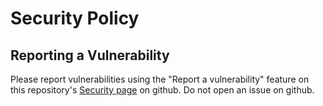 # Security Policy

## Reporting a Vulnerability

Please report vulnerabilities using the "Report a vulnerability" feature on this repository's [Security page](https://github.com/pm-dev/swift-graphql-codegen/security) on github. Do not open an issue on github.
